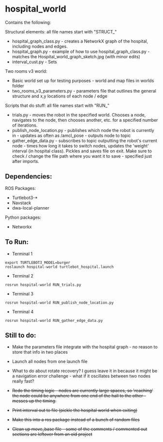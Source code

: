 # hospital_world

Contains the following:

Structural elements: all file names start with "STRUCT_"
* hospital_graph_class.py - creates a NetworkX graph of the hospital, including nodes and edges.
* hospital_graph.py - example of how to use hospital_graph_class.py - matches the Hospital_world_graph_sketch.jpg (with minor edits)
* interval_cust.py - Sets 

Two rooms v3 world:
* Basic world set up for testing purposes - world and map files in worlds folder
* two_rooms_v3_parameters.py - parameters file that outlines the general structure and x,y locations of each node / edge

Scripts that do stuff: all file names start with "RUN_"
* trials.py - moves the robot in the specified world. Chooses a node, navigates to the node, then chooses another, etc. for a specified number of iterations. 
* publish_node_location.py - publishes which node the robot is currently in - updates as often as /amcl_pose - outputs node to topic 
* gather_edge_data.py - subscribes to topic outputting the robot's current node - times how long it takes to switch nodes, updates the 'weight' interval (in hospital class). Pickles and saves file on exit. Make sure to check / change the file path where you want it to save - specified just after imports.


Dependencies:
-
ROS Packages:
* Turtlebot3-*
* Navstack
* dwa-local-planner

Python packages:
* Networkx

 To Run:
-
* Terminal 1 
```
export TURTLEBOT3_MODEL=burger
roslaunch hospital-world turtlebot_hospital.launch
```
* Terminal 2
```
rosrun hospital-world RUN_trials.py
```
* Terminal 3 
```
rosrun hospital-world RUN_publish_node_location.py 
```
* Terminal 4 
```
rosrun hospital-world RUN_gather_edge_data.py
```

Still to do:
- 
* Make the parameters file integrate with the hospital graph - no reason to store that info in two places
* Launch all nodes from one launch file
* What to do about rotate recovery? I guess leave it in because it might be a navigation error challenge - what if it oscillates between two nodes really fast?

* ~~Redo the timing logic - nodes are currently large spaces, so 'reaching' the node could be anywhere from one end of the hall to the other - messes up the timing.~~
* ~~Print interval out to file (pickle the hospital world when exiting)~~
* ~~Make this into a ros package instead of a bunch of random files~~
* ~~Clean up move_base file - some of the comments / commented out sections are leftover from an old project~~
